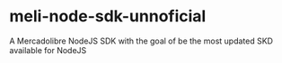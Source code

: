 # meli-node-sdk-unnoficial

A Mercadolibre NodeJS SDK with the goal of be the most updated SKD available for NodeJS
